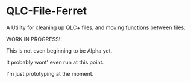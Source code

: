 # QLC-File-Ferret
A Utility for cleaning up QLC+ files, and moving functions between files.

WORK IN PROGRESS!!

This is not even beginning to be Alpha yet.

It probably wont' even run at this point.

I'm just prototyping at the moment.
